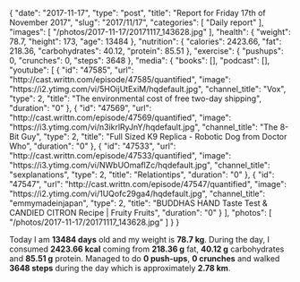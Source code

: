 {
    "date": "2017-11-17",
    "type": "post",
    "title": "Report for Friday 17th of November 2017",
    "slug": "2017\/11\/17",
    "categories": [
        "Daily report"
    ],
    "images": [
        "\/photos\/2017-11-17\/20171117_143628.jpg"
    ],
    "health": {
        "weight": 78.7,
        "height": 173,
        "age": 13484
    },
    "nutrition": {
        "calories": 2423.66,
        "fat": 218.36,
        "carbohydrates": 40.12,
        "protein": 85.51
    },
    "exercise": {
        "pushups": 0,
        "crunches": 0,
        "steps": 3648
    },
    "media": {
        "books": [],
        "podcast": [],
        "youtube": [
            {
                "id": "47585",
                "url": "http:\/\/cast.writtn.com\/episode\/47585\/quantified",
                "image": "https:\/\/i2.ytimg.com\/vi\/5HOijUtExiM\/hqdefault.jpg",
                "channel_title": "Vox",
                "type": 2,
                "title": "The environmental cost of free two-day shipping",
                "duration": "0"
            },
            {
                "id": "47569",
                "url": "http:\/\/cast.writtn.com\/episode\/47569\/quantified",
                "image": "https:\/\/i3.ytimg.com\/vi\/n3ikrlRyJnY\/hqdefault.jpg",
                "channel_title": "The 8-Bit Guy",
                "type": 2,
                "title": "Full Sized K9 Replica - Robotic Dog from Doctor Who",
                "duration": "0"
            },
            {
                "id": "47533",
                "url": "http:\/\/cast.writtn.com\/episode\/47533\/quantified",
                "image": "https:\/\/i3.ytimg.com\/vi\/NWbUOmaflZc\/hqdefault.jpg",
                "channel_title": "sexplanations",
                "type": 2,
                "title": "Relationtips",
                "duration": "0"
            },
            {
                "id": "47547",
                "url": "http:\/\/cast.writtn.com\/episode\/47547\/quantified",
                "image": "https:\/\/i2.ytimg.com\/vi\/1UQofc29ga4\/hqdefault.jpg",
                "channel_title": "emmymadeinjapan",
                "type": 2,
                "title": "BUDDHAS HAND Taste Test & CANDIED CITRON Recipe | Fruity Fruits",
                "duration": "0"
            }
        ],
        "photos": [
            "\/photos\/2017-11-17\/20171117_143628.jpg"
        ]
    }
}

Today I am <strong>13484 days</strong> old and my weight is <strong>78.7 kg</strong>. During the day, I consumed <strong>2423.66 kcal</strong> coming from <strong>218.36 g</strong> fat, <strong>40.12 g</strong> carbohydrates and <strong>85.51 g</strong> protein. Managed to do <strong>0 push-ups</strong>, <strong>0 crunches</strong> and walked <strong>3648 steps</strong> during the day which is approximately <strong>2.78 km</strong>.